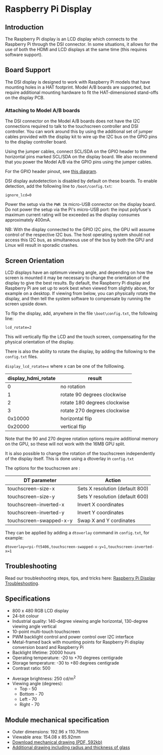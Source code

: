 # Raspberry Pi Display

## Introduction

The Raspberry Pi display is an LCD display which connects to the Raspberry Pi through the DSI connector. In some situations, it allows for the use of both the HDMI and LCD displays at the same time (this requires software support).

## Board Support

The DSI display is designed to work with Raspberry Pi models that have mounting holes in a HAT footprint. Model A/B boards are supported, but require additional mounting hardware to fit the HAT-dimensioned stand-offs on the display PCB.

### Attaching to Model A/B boards

The DSI connector on the Model A/B boards does not have the I2C connections required to talk to the touchscreen controller and DSI controller. You can work around this by using the additional set of jumper cables provided with the display kit to wire up the I2C bus on the GPIO pins to the display controller board.

Using the jumper cables, connect SCL/SDA on the GPIO header to the horizontal pins marked SCL/SDA on the display board. We also recommend that you power the Model A/B via the GPIO pins using the jumper cables.

For the GPIO header pinout, see [this diagram](http://pinout.xyz/).

DSI display autodetection is disabled by default on these boards. To enable detection, add the following line to `/boot/config.txt`:

`ignore_lcd=0`

Power the setup via the `PWR IN` micro-USB connector on the display board. Do not power the setup via the Pi's micro-USB port: the input polyfuse's maximum current rating will be exceeded as the display consumes approximately 400mA.

NB: With the display connected to the GPIO I2C pins, the GPU will assume control of the respective I2C bus. The host operating system should not access this I2C bus, as simultaneous use of the bus by both the GPU and Linux will result in sporadic crashes.

## Screen Orientation

LCD displays have an optimum viewing angle, and depending on how the screen is mounted it may be necessary to change the orientation of the display to give the best results. By default, the Raspberry Pi display and Raspberry Pi are set up to work best when viewed from slightly above, for example on a desktop. If viewing from below, you can physically rotate the display, and then tell the system software to compensate by running the screen upside down.

To flip the display, add, anywhere in the file `\boot\config.txt`, the following line:

`lcd_rotate=2`

This will vertically flip the LCD and the touch screen, compensating for the physical orientation of the display.

There is also the ability to rotate the display, by adding the following to the `config.txt` files. 

`display_lcd_rotate=x` where x can be one of the folllowing.

| display_hdmi_rotate | result |
| --- | --- |
| 0 | no rotation |
| 1 | rotate 90 degrees clockwise |
| 2 | rotate 180 degrees clockwise |
| 3 | rotate 270 degrees clockwise |
| 0x10000 | horizontal flip |
| 0x20000 | vertical flip |

Note that the 90 and 270 degree rotation options require additional memory on the GPU, so these will not work with the 16MB GPU split.

It is also possible to change the rotation of the touchscreen independently of the display itself. This is done using a dtoverlay in `config.txt`

The options for the touchscreen are : 

| DT parameter          | Action                          |
|-----------------------|---------------------------------|                          
|touchscreen-size-x     | Sets X resolution (default 800) |
|touchscreen-size-y     | Sets Y resolution (default 600) |
|touchscreen-inverted-x | Invert X coordinates            |
|touchscreen-inverted-y | Invert Y coordinates            |
|touchscreen-swapped-x-y| Swap X and Y cordinates         |

They can be applied by adding a `dtoverlay` command in `config.txt`, for example:

`dtoverlay=rpi-ft5406,touchscreen-swapped-x-y=1,touchscreen-inverted-x=1`

## Troubleshooting

Read our troubleshooting steps, tips, and tricks here: [Raspberry Pi Display Troubleshooting](troubleshooting.md).

## Specifications

- 800 x 480 RGB LCD display
- 24-bit colour
- Industrial quality: 140-degree viewing angle horizontal, 130-degree viewing angle vertical
- 10-point multi-touch touchscreen
- PWM backlight control and power control over I2C interface
- Metal-framed back with mounting points for Raspberry Pi display conversion board and Raspberry Pi
- Backlight lifetime: 20000 hours
- Operating temperature: -20 to +70 degrees centigrade
- Storage temperature: -30 to +80 degrees centigrade
- Contrast ratio: 500
* Average brightness: 250 cd/m<sup>2</sup>
* Viewing angle (degrees):
  * Top - 50
  * Bottom - 70
  * Left - 70
  * Right - 70

## Module mechanical specification

* Outer dimensions: 192.96 x 110.76mm
* Viewable area: 154.08 x 85.92mm
* [Download mechanical drawing (PDF, 592kb)](7InchDisplayDrawing-14092015.pdf)
* [Additional drawing including radius and thickness of glass](radius.png)
